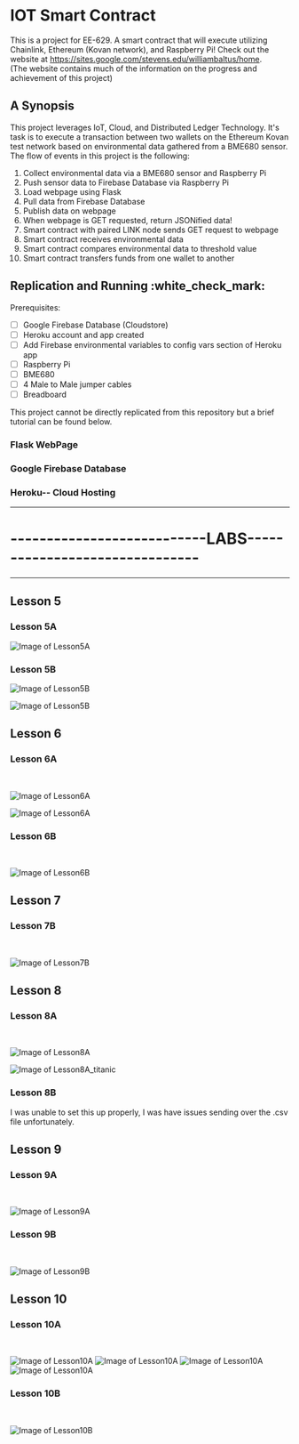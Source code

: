 # IOT Smart Contract
This is a project for EE-629. A smart contract that will execute utilizing Chainlink, Ethereum (Kovan network), and Raspberry Pi!
Check out the website at https://sites.google.com/stevens.edu/williambaltus/home.  
(The website contains much of the information on the progress and achievement of this project)

<h2> A Synopsis </h2>

This project leverages IoT, Cloud, and Distributed Ledger Technology. It's task is to execute a transaction between two wallets on the Ethereum Kovan test network based on environmental data gathered from a BME680 sensor. The flow of events in this project is the following: 
1. Collect environmental data via a BME680 sensor and Raspberry Pi
2. Push sensor data to Firebase Database via Raspberry Pi
3. Load webpage using Flask
4. Pull data from Firebase Database
5. Publish data on webpage
6. When webpage is GET requested, return JSONified data!
7. Smart contract with paired LINK node sends GET request to webpage
8. Smart contract receives environmental data
9. Smart contract compares environmental data to threshold value
10. Smart contract transfers funds from one wallet to another

<h2> Replication and Running :white_check_mark:</h2>
Prerequisites:  

- [ ] Google Firebase Database (Cloudstore)
- [ ] Heroku account and app created
- [ ] Add Firebase environmental variables to config vars section of Heroku app 
- [ ] Raspberry Pi
- [ ] BME680
- [ ] 4 Male to Male jumper cables
- [ ] Breadboard

This project cannot be directly replicated from this repository but a brief tutorial can be found below. 
<h3> Flask WebPage </h3>

<h3> Google Firebase Database </h3>

<h3> Heroku-- Cloud Hosting </h3>

---------------------------------------------------------------------------------------------------------
# ---------------------------LABS-------------------------------
---------------------------------------------------------------------------------------------------------

<h2> Lesson 5 </h2>  

<h3> Lesson 5A  </h3>  

![Image of Lesson5A](/images/lesson5A.png)

<h3> Lesson 5B  </h3>  

![Image of Lesson5B](/images/lesson5B_hello.png)


![Image of Lesson5B](/images/lesson5B_CPU.png)

<h2> Lesson 6 </h2>  

<h3> Lesson 6A  </h3>  

![Image of Lesson6A](/images/lesson6A.png)  
  
![Image of Lesson6A](/images/Lesson6A2.png)  


<h3> Lesson 6B  </h3>  

![Image of Lesson6B](/images/lesson6B.png)
  
<h2> Lesson 7 </h2> 

<h3> Lesson 7B  </h3>  

![Image of Lesson7B](/images/lesson7B.PNG)

<h2> Lesson 8 </h2> 

<h3> Lesson 8A  </h3>  

![Image of Lesson8A](/images/lesson8A.png)
  
![Image of Lesson8A_titanic](/images/lesson8A_titanic.png)

<h3> Lesson 8B </h3>

I was unable to set this up properly, I was have issues sending over the .csv file unfortunately. 

<h2> Lesson 9 </h2> 

<h3> Lesson 9A </h3>  

![Image of Lesson9A](/images/lesson9A.png)

<h3> Lesson 9B </h3>  

![Image of Lesson9B](/images/lesson9B.png)

<h2> Lesson 10 </h2> 

<h3> Lesson 10A </h3>  

![Image of Lesson10A](/images/Lesson10A-1.png)
![Image of Lesson10A](/images/Lesson10A-2.png)
![Image of Lesson10A](/images/Lesson10A-3.png)
![Image of Lesson10A](/images/Lesson10A-4.png)

<h3> Lesson 10B </h3>  

![Image of Lesson10B](/images/Lesson10B.png)

